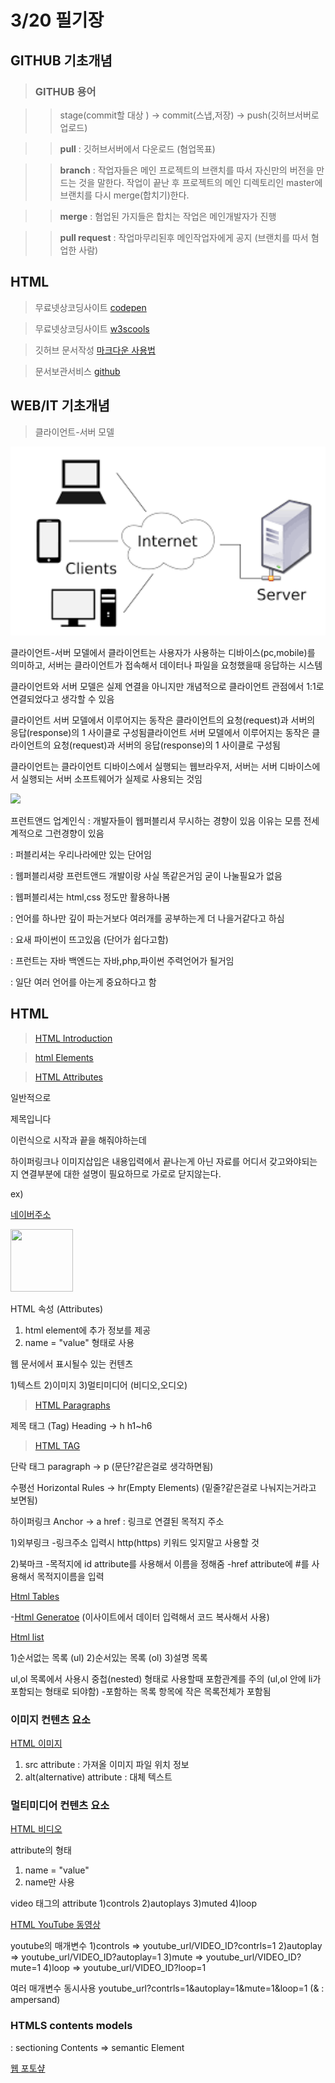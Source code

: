 # 3/20 필기장

## GITHUB 기초개념

>### GITHUB 용어

>>stage(commit할 대상 ) -> commit(스냅,저장) -> push(깃허브서버로 업로드)

>><strong>pull</strong> : 깃허브서버에서 다운로드 (혐업목표)

>><strong>branch</strong> : 작업자들은 메인 프로젝트의 브랜치를 따서 자신만의 버전을 만드는 것을 말한다. 작업이 끝난 후 프로젝트의 메인 디렉토리인 master에 브랜치를 다시 merge(합치기)한다.

>><strong>merge</strong>  : 혐업된 가지들은 합치는 작업은 메인개발자가 진행
     
>><strong>pull request</strong> : 작업마무리된후 메인작업자에게 공지 (브랜치를 따서 혐업한 사람)   




## HTML

> 무료넷상코딩사이트 [codepen](https://codepen.io/)

> 무료넷상코딩사이트 [w3scools](https://www.w3schools.com/)

> 깃허브 문서작성 [마크다운 사용법](https://gist.github.com/ihoneymon/652be052a0727ad59601)

> 문서보관서비스 [github](github.com)

## WEB/IT 기초개념

>클라이언트-서버 모델

<img src="https://github.com/dbghtlr89/green_weekend_0320/blob/main/%EB%8B%A4%EC%9A%B4%EB%A1%9C%EB%93%9C.png?raw=true" width="648"/>

클라이언트-서버 모델에서 클라이언트는 사용자가 사용하는 디바이스(pc,mobile)를 의미하고, 서버는 클라이언트가 접속해서 데이터나 파일을 요청했을때 응답하는 시스템

클라이언트와 서버 모델은 실제 연결을 아니지만 개념적으로 클라이언트 관점에서 1:1로 연결되었다고 생각할 수 있음

클라이언트 서버 모델에서 이루어지는 동작은 클라이언트의 요청(request)과 서버의 응답(response)의  1 사이클로 구성됨클라이언트 서버 모델에서 이루어지는 동작은 클라이언트의 요청(request)과 서버의 응답(response)의  1 사이클로 구성됨

클라이언트는 클라이언트 디바이스에서 실행되는 웹브라우저, 서버는 서버 디바이스에서 실행되는 서버 소프트웨어가 실제로 사용되는 것임

<img src="https://s3-ap-northeast-2.amazonaws.com/opentutorials-user-file/course/2614/4971.png" >




프런트앤드 업계인식
: 개발자들이 웹퍼블리셔 무시하는 경향이 있음 이유는 모름 전세계적으로 그런경향이 있음

: 퍼블리셔는 우리나라에만 있는 단어임

: 웹퍼블리셔랑 프런트앤드 개발이랑 사실 똑같은거임 굳이 나눌필요가 없음

: 웹퍼블리셔는 html,css 정도만 활용하나봄

: 언어를 하나만 깊이 파는거보다 여러개를 공부하는게 더 나을거같다고 하심

: 요새 파이썬이 뜨고있음 (단어가 쉽다고함)

: 프런트는 자바 백엔드는 자바,php,파이썬 주력언어가 될거임

: 일단 여러 언어를 아는게 중요하다고 함



## HTML

> [HTML Introduction](https://www.w3schools.com/html/html_intro.asp)

> [html Elements](https://www.w3schools.com/html/html_elements.asp)

> [HTML Attributes](https://www.w3schools.com/html/html_attributes.asp)

일반적으로 <p> 제목입니다 </p> 이런식으로 시작과 끝을 해줘야하는데

<a> </a> 하이퍼링크나 이미지삽입은 내용입력에서 끝나는게 아닌 자료를 어디서 갖고와야되는지 연결부분에 대한 설명이 필요하므로 가로로 닫지않는다.

ex)

<a href="www.naver.com"> 네이버주소 </a>

<img src="https://search.pstatic.net/common/?src=http%3A%2F%2Fblogfiles.naver.net%2FMjAxOTA0MTRfMTIg%2FMDAxNTU1MjEwMzQyODMz.Ag4EoVScWkPfatn8_TOENrjrcZBUikNoENSEJbjk1EMg.rmwPGgthV8JRvFuLAv_TUdlahUGDZpiadct4OtakY-Ag.JPEG.fif11035%2F1555160080380.jpg&type=sc960_832" width="100" height="100">


HTML 속성 (Attributes)
1) html element에 추가 정보를 제공
2) name = "value" 형태로 사용

웹 문서에서 표시될수 있는 컨텐츠

1)텍스트
2)이미지
3)멀티미디어 (비디오,오디오)

> [HTML Paragraphs](https://www.w3schools.com/html/html_attributes.asp)

제목 태그 (Tag)
Heading -> h
h1~h6

> [HTML TAG](https://www.w3schools.com/html/html_headings.asp)

단락 태그
paragraph -> p           (문단?같은걸로 생각하면됨)


수평선
Horizontal Rules -> hr(Empty Elements)  (밑줄?같은걸로 나눠지는거라고 보면됨)


하이퍼링크
Anchor -> a
href : 링크로 연결된 목적지 주소

1)외부링크
-링크주소 입력시 http(https) 키워드 잊지말고 사용할 것

2)북마크
-목적지에 id attribute를 사용해서 이름을 정해줌
-href attribute에 #를 사용해서 목적지이름을 입력


[Html Tables](https://www.w3schools.com/html/html_tables.asp)

-[Html Generatoe](https://www.tablesgenerator.com/html_tables#)            (이사이트에서 데이터 입력해서 코드 복사해서 사용)

[Html list](https://www.w3schools.com/html/html_lists.asp)

1)순서없는 목록 (ul)
2)순서있는 목록 (ol)
3)설명 목록

ul,ol 목록에서 사용시 중첩(nested) 형태로 사용할때 포함관계를 주의                       (ul,ol 안에 li가 포함되는 형태로 되야함)
-포함하는 목록 항목에 작은 목록전체가 포함됨


### 이미지 컨텐츠 요소

[HTML 이미지](https://www.w3schools.com/html/html_images.asp)

1) src attribute : 가져올 이미지 파일 위치 정보
2) alt(alternative) attribute : 대체 텍스트


### 멀티미디어 컨텐츠 요소

[HTML 비디오](https://www.w3schools.com/html/html5_video.asp)

attribute의 형태
1) name = "value"
2) name만 사용

video 태그의 attribute
1)controls
2)autoplays
3)muted
4)loop


[HTML YouTube 동영상](https://www.w3schools.com/html/html_youtube.asp)

youtube의 매개변수
1)controls => youtube_url/VIDEO_ID?contrls=1
2)autoplay => youtube_url/VIDEO_ID?autoplay=1
3)mute => youtube_url/VIDEO_ID?mute=1
4)loop => youtube_url/VIDEO_ID?loop=1

여러 매개변수 동시사용
youtube_url?contrls=1&autoplay=1&mute=1&loop=1 (& : ampersand)




### HTMLS contents models
: sectioning Contents
=> semantic Element

[웹 포토샾](https://www.photopea.com/)



